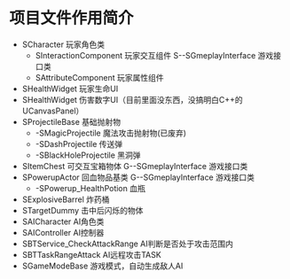 # 项目文件作用简介
* SCharacter 玩家角色类
  * SInteractionComponent 玩家交互组件 S--SGmeplayInterface 游戏接口类
  * SAttributeComponent 玩家属性组件
* SHealthWidget 玩家生命UI
* SHealthWidget 伤害数字UI（目前里面没东西，没搞明白C++的UCanvasPanel）
* SProjectileBase 基础抛射物
  * -SMagicProjectile 魔法攻击抛射物(已废弃)
  * -SDashProjectile 传送弹
  * -SBlackHoleProjectile 黑洞弹
* SItemChest 可交互宝箱物体 G--SGmeplayInterface 游戏接口类
* SPowerupActor 回血物品基类 G--SGmeplayInterface 游戏接口类
  * -SPowerup_HealthPotion 血瓶
* SExplosiveBarrel 炸药桶
* STargetDummy 击中后闪烁的物体
* SAICharacter AI角色类
* SAIController AI控制器
* SBTService_CheckAttackRange AI判断是否处于攻击范围内
* SBTTaskRangeAttack AI远程攻击TASK
* SGameModeBase 游戏模式，自动生成敌人AI